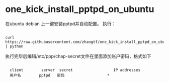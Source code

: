 one_kick_install_pptpd_on_ubuntu
================================

在ubuntu debian 上一键安装pptpd并自动配置。
执行：
<pre><code>
curl https://raw.githubusercontent.com/zhangtf/one_kick_install_pptpd_on_ubuntu/master/one_kick_install_pptpd.py | python
</code></pre>

执行完毕后编辑/etc/ppp/chap-secret文件在里面添加账户密码，格式如下
<pre><code>
  client        server  secret                  IP addresses
  用户名        pptpd   密码	                  *
</code></pre>
